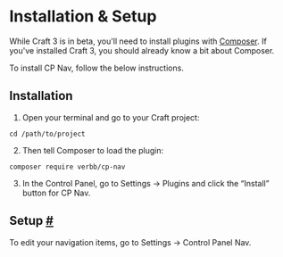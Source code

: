 # Installation & Setup

While Craft 3 is in beta, you'll need to install plugins with [Composer](https://github.com/craftcms/docs/blob/master/en/installation.md). If you've installed Craft 3, you should already know a bit about Composer.

To install CP Nav, follow the below instructions.

## Installation

1.  Open your terminal and go to your Craft project:
    
```
cd /path/to/project
```
    
2.  Then tell Composer to load the plugin:

```
composer require verbb/cp-nav
```
    
3.  In the Control Panel, go to Settings → Plugins and click the “Install” button for CP Nav.
    

## Setup [#](#setup "Direct link to Setup")

To edit your navigation items, go to Settings → Control Panel Nav.
